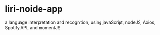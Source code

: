 # liri-noide-app
a language interpretation and recognition, using javaScript, nodeJS, Axios, Spotify API, and momentJS
